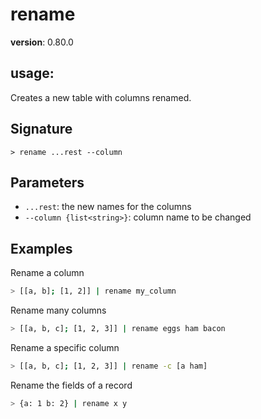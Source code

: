 # rename

**version**: 0.80.0

## **usage**:

Creates a new table with columns renamed.

## Signature

`> rename ...rest --column`

## Parameters

- `...rest`: the new names for the columns
- `--column {list<string>}`: column name to be changed

## Examples

Rename a column

```bash
> [[a, b]; [1, 2]] | rename my_column
```

Rename many columns

```bash
> [[a, b, c]; [1, 2, 3]] | rename eggs ham bacon
```

Rename a specific column

```bash
> [[a, b, c]; [1, 2, 3]] | rename -c [a ham]
```

Rename the fields of a record

```bash
> {a: 1 b: 2} | rename x y
```
